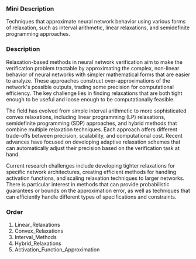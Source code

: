 ### Mini Description

Techniques that approximate neural network behavior using various forms of relaxation, such as interval arithmetic, linear relaxations, and semidefinite programming approaches.

### Description

Relaxation-based methods in neural network verification aim to make the verification problem tractable by approximating the complex, non-linear behavior of neural networks with simpler mathematical forms that are easier to analyze. These approaches construct over-approximations of the network's possible outputs, trading some precision for computational efficiency. The key challenge lies in finding relaxations that are both tight enough to be useful and loose enough to be computationally feasible.

The field has evolved from simple interval arithmetic to more sophisticated convex relaxations, including linear programming (LP) relaxations, semidefinite programming (SDP) approaches, and hybrid methods that combine multiple relaxation techniques. Each approach offers different trade-offs between precision, scalability, and computational cost. Recent advances have focused on developing adaptive relaxation schemes that can automatically adjust their precision based on the verification task at hand.

Current research challenges include developing tighter relaxations for specific network architectures, creating efficient methods for handling activation functions, and scaling relaxation techniques to larger networks. There is particular interest in methods that can provide probabilistic guarantees or bounds on the approximation error, as well as techniques that can efficiently handle different types of specifications and constraints.

### Order

1. Linear_Relaxations
2. Convex_Relaxations
3. Interval_Methods
4. Hybrid_Relaxations
5. Activation_Function_Approximation
